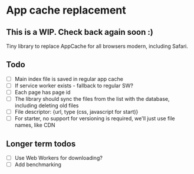 # App cache replacement

## This is a WIP. Check back again soon :)

Tiny library to replace AppCache for all browsers modern, including Safari.

## Todo
- [ ] Main index file is saved in regular app cache
- [ ] If service worker exists - fallback to regular SW?
- [ ] Each page has page id
- [ ] The library should sync the files from the list with the database, including deleting old files
- [ ] File descriptor: {url, type (css, javascript for start)}
- [ ] For starter, no support for versioning is required, we'll just use file names, like CDN

## Longer term todos
- [ ] Use Web Workers for downloading?
- [ ] Add benchmarking